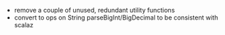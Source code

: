 - remove a couple of unused, redundant utility functions
- convert to ops on String parseBigInt/BigDecimal to be consistent with scalaz
